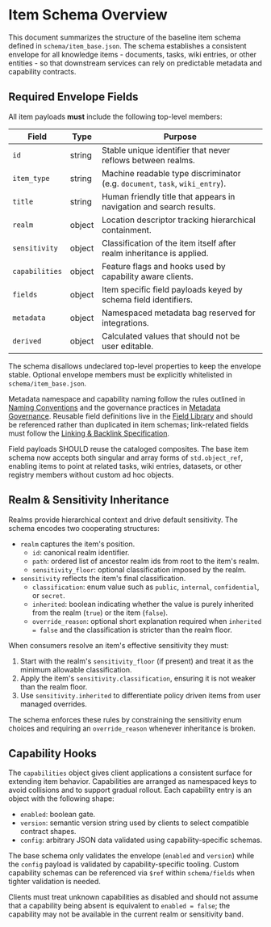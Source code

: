 # Item Schema Overview

This document summarizes the structure of the baseline item schema defined in
`schema/item_base.json`. The schema establishes a consistent envelope for all
knowledge items - documents, tasks, wiki entries, or other entities - so that downstream
services can rely on predictable metadata and capability contracts.

## Required Envelope Fields

All item payloads **must** include the following top-level members:

| Field | Type | Purpose |
| --- | --- | --- |
| `id` | string | Stable unique identifier that never reflows between realms. |
| `item_type` | string | Machine readable type discriminator (e.g. `document`, `task`, `wiki_entry`). |
| `title` | string | Human friendly title that appears in navigation and search results. |
| `realm` | object | Location descriptor tracking hierarchical containment. |
| `sensitivity` | object | Classification of the item itself after realm inheritance is applied. |
| `capabilities` | object | Feature flags and hooks used by capability aware clients. |
| `fields` | object | Item specific field payloads keyed by schema field identifiers. |
| `metadata` | object | Namespaced metadata bag reserved for integrations. |
| `derived` | object | Calculated values that should not be user editable. |

The schema disallows undeclared top-level properties to keep the envelope
stable. Optional envelope members must be explicitly whitelisted in
`schema/item_base.json`.

Metadata namespace and capability naming follow the rules outlined in
[Naming Conventions](naming_conventions.md) and the governance practices in
[Metadata Governance](metadata_governance.md). Reusable field definitions live
in the [Field Library](field_library.md) and should be referenced rather than
duplicated in item schemas; link-related fields must follow the
[Linking & Backlink Specification](linking_and_backlinks.md).

Field payloads SHOULD reuse the cataloged composites. The base item schema now
accepts both singular and array forms of `std.object_ref`, enabling items to
point at related tasks, wiki entries, datasets, or other registry members without custom
ad hoc objects.

## Realm & Sensitivity Inheritance

Realms provide hierarchical context and drive default sensitivity. The schema
encodes two cooperating structures:

* `realm` captures the item's position.
  * `id`: canonical realm identifier.
  * `path`: ordered list of ancestor realm ids from root to the item's realm.
  * `sensitivity_floor`: optional classification imposed by the realm.
* `sensitivity` reflects the item's final classification.
  * `classification`: enum value such as `public`, `internal`, `confidential`,
    or `secret`.
  * `inherited`: boolean indicating whether the value is purely inherited from
    the realm (`true`) or the item (`false`).
  * `override_reason`: optional short explanation required when
    `inherited = false` and the classification is stricter than the realm floor.

When consumers resolve an item's effective sensitivity they must:

1. Start with the realm's `sensitivity_floor` (if present) and treat it as the
   minimum allowable classification.
2. Apply the item's `sensitivity.classification`, ensuring it is not weaker than
   the realm floor.
3. Use `sensitivity.inherited` to differentiate policy driven items from user
   managed overrides.

The schema enforces these rules by constraining the sensitivity enum choices and
requiring an `override_reason` whenever inheritance is broken.

## Capability Hooks

The `capabilities` object gives client applications a consistent surface for
extending item behavior. Capabilities are arranged as namespaced keys to avoid
collisions and to support gradual rollout. Each capability entry is an object
with the following shape:

* `enabled`: boolean gate.
* `version`: semantic version string used by clients to select compatible
  contract shapes.
* `config`: arbitrary JSON data validated using capability-specific schemas.

The base schema only validates the envelope (`enabled` and `version`) while the
`config` payload is validated by capability-specific tooling. Custom capability
schemas can be referenced via `$ref` within `schema/fields` when tighter
validation is needed.

Clients must treat unknown capabilities as disabled and should not assume that a
capability being absent is equivalent to `enabled = false`; the capability may
not be available in the current realm or sensitivity band.

